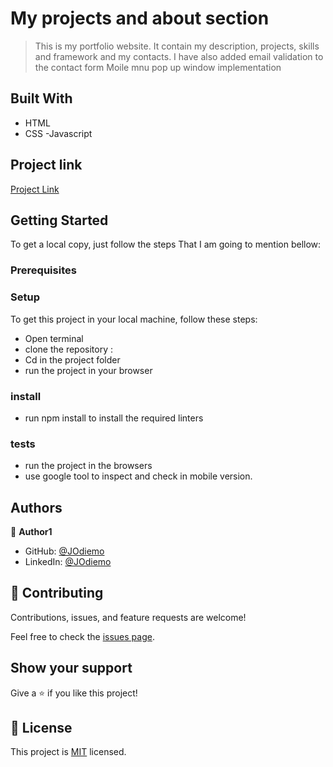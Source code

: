 # My projects and about section

> This is my portfolio website.
> It contain my description, projects, skills and framework and my contacts.
> I have also added email validation to the contact form
> Moile mnu pop up window implementation
## Built With

- HTML
- CSS
-Javascript

## Project link

[Project Link](https://github.com/JOdiemo/mobile-menu-js)


## Getting Started
To get a local copy, just follow the steps That I am going to mention bellow:

### Prerequisites

### Setup
To get this project in your local machine, follow these steps:
- Open terminal
- clone the repository :
- Cd in the project folder
- run the project in your browser

### install
 - run npm install to install the required linters

 ### tests
 - run the project in the browsers
 - use google tool to inspect and check in mobile version.

## Authors

👤 **Author1**

- GitHub: [@JOdiemo](https://github.com/JOdiemo/)
- LinkedIn: [@JOdiemo](https://www.linkedin.com/in/jorumodiemo/)


## 🤝 Contributing

Contributions, issues, and feature requests are welcome!

Feel free to check the [issues page](../../issues/).

## Show your support

Give a ⭐️ if you like this project!

## 📝 License

This project is [MIT](./MIT.md) licensed.

